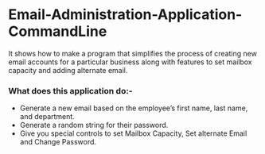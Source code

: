 # Email-Administration-Application-CommandLine
It shows how to make a program that simplifies the process of creating new email accounts for a particular business along with features to set mailbox capacity and adding alternate email.

### What does this application do:-
<ul>
  <li>Generate a new email based on the employee’s first name, last name, and department.</li>
  <li>Generate a random string for their password.</li>
  <li>Give you special controls to set Mailbox Capacity, Set alternate Email and Change Password.</li>
 </ul>
 
